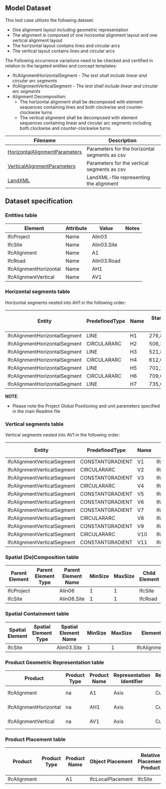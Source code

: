 ## Model Dataset

This test case utilizes the following dataset.

- One alignment layout including geometric representation
- The alignment is composed of one horizontal alignment layout and one vertical alignment layout
- The horizontal layout contains lines and circular arcs
- The vertical layout contains lines and circular arcs

The Following occurrence variations need to be checked and certified in relation to the targeted entities and concept templates:

- IfcAlignmentHorizontalSegment - *The test shall include linear and circular arc segments*
- IfcAlignmentVerticalSegment - *The test shall include linear and circular arc segments*
- Alignment Decomposition:
  - The horizontal alignment shall be decomposed with element sequences containing lines and both clockwise and counter-clockwise turns
  - The vertical alignment shall be decomposed with element sequences containing linear and circular arc segments including both clockwise and counter-clockwise turns

| Filename                                                     | Description                                   |
| ------------------------------------------------------------ | --------------------------------------------- |
| [HorizontalAlignmentParameters](./HorizontalAlignmentParameters.csv) | Parameters for the horizontal segments as csv |
| [VerticalAlignmentParameters](./VerticalAlignmentParameters.csv) | Parameters for the vertical segments as csv   |
| [LandXML](./TOI-M14334-0000A.xml)                            | LandXML-file representing the alignment       |

## Dataset specification

### Entities table

| **Element**            | **Attribute** | **Value**   | **Notes** |
| ---------------------- | ------------- | ----------- | --------- |
| IfcProject             | Name          | Alin03      |           |
| IfcSite                | Name          | Alin03.Site |           |
| IfcAlignment           | Name          | A1          |           |
| IfcRoad                | Name          | Alin03.Road |           |
| IfcAlignmentHorizontal | Name          | AH1         |           |
| IfcAlignmentVertical   | Name          | AV1         |           |

### Horizontal segments table

Horizontal segments nested into AH1 in the following order:

| Entity                        | PredefinedType | Name | Start Point X | Start Point Y | Start Direction | Start Radius Of Curvature | End Radius Of Curvature | Segment Length |
| ----------------------------- | -------------- | ---- | ------------- | ------------- | --------------- | ------------------------- | ----------------------- | -------------- |
| IfcAlignmentHorizontalSegment | LINE           | H1   | 276,867419    | 935,549267    | 0,001724622     | 0                         | 0                       | 229,405681     |
| IfcAlignmentHorizontalSegment | CIRCULARARC    | H2   | 506,272759    | 935,944905    | 0,00172463      | -110                      | -110                    | 15,594208      |
| IfcAlignmentHorizontalSegment | LINE           | H3   | 521,816666    | 934,8682      | 6,143144395     | 0                         | 0                       | 91,725737      |
| IfcAlignmentHorizontalSegment | CIRCULARARC    | H4   | 612,644434    | 922,064789    | 6,143144399     | -110                      | -110                    | 120,80482      |
| IfcAlignmentHorizontalSegment | LINE           | H5   | 701,264387    | 849,049537    | 5,044918731     | 0                         | 0                       | 25,538554      |
| IfcAlignmentHorizontalSegment | CIRCULARARC    | H6   | 709,601071    | 824,909996    | 5,044918761     | 110                       | 110                     | 49,633636      |
| IfcAlignmentHorizontalSegment | LINE           | H7   | 735,66497     | 783,164849    | 5,49613363      | 0                         | 0                       | 83,739856      |

**NOTE**:

- Please note the Project Global Positioning and unit parameters specified in the main Readme file

### Vertical segments table

Vertical segments nested into AV1 in the following order:

| Entity                      | PredefinedType   | Name | Type                        | Start Dist Along | Horizontal Length | Start Height | Start Gradient | End Gradient | RadiusOfCurvature |
| --------------------------- | ---------------- | ---- | --------------------------- | ---------------- | ----------------- | ------------ | -------------- | ------------ | ----------------- |
| IfcAlignmentVerticalSegment | CONSTANTGRADIENT | V1   | IfcAlignmentVerticalSegment | 135,557          | 10,84246946       | 125,687614   | 0,03416131     | 0,03416131   | 0                 |
| IfcAlignmentVerticalSegment | CIRCULARARC      | V2   | IfcAlignmentVerticalSegment | 146,3994695      | 18,11228261       | 126,058007   | 0,03416131     | 0,020212997  | -1300             |
| IfcAlignmentVerticalSegment | CONSTANTGRADIENT | V3   | IfcAlignmentVerticalSegment | 164,5117521      | 40,83305808       | 126,5504044  | 0,020212997    | 0,020212997  | 0                 |
| IfcAlignmentVerticalSegment | CIRCULARARC      | V4   | IfcAlignmentVerticalSegment | 205,3448102      | 39,03368133       | 127,3757629  | 0,020212997    | -0,009817512 | -1300             |
| IfcAlignmentVerticalSegment | CONSTANTGRADIENT | V5   | IfcAlignmentVerticalSegment | 244,3784915      | 50,17607352       | 127,5786042  | -0,009817512   | -0,009817512 | 0                 |
| IfcAlignmentVerticalSegment | CONSTANTGRADIENT | V6   | IfcAlignmentVerticalSegment | 294,554565       | 11,522986         | 127,086      | 0              | 0            | 0                 |
| IfcAlignmentVerticalSegment | CONSTANTGRADIENT | V7   | IfcAlignmentVerticalSegment | 306,077551       | 192,5126892       | 127,086      | -0,003529811   | -0,003529811 | 0                 |
| IfcAlignmentVerticalSegment | CIRCULARARC      | V8   | IfcAlignmentVerticalSegment | 498,5902402      | 15,27528964       | 126,4064666  | -0,003529811   | -0,006584989 | -5000             |
| IfcAlignmentVerticalSegment | CONSTANTGRADIENT | V9   | IfcAlignmentVerticalSegment | 513,8655298      | 78,35926585       | 126,3292136  | -0,006584989   | -0,006584989 | 0                 |
| IfcAlignmentVerticalSegment | CIRCULARARC      | V10  | IfcAlignmentVerticalSegment | 592,2247957      | 10,41034226       | 125,8132186  | -0,006584989   | 0,00142311   | 1300              |
| IfcAlignmentVerticalSegment | CONSTANTGRADIENT | V11  | IfcAlignmentVerticalSegment | 602,6351379      | 13,80735508       | 125,7863506  | 0,00142311     | 0,00142311   | 0                 |

### Spatial (De)Composition table

| **Parent Element** | **Parent Element Type** | **Parent Element Name** | **MinSize** | **MaxSize** | **Child Element** | **Child Element Type** | **Child Element Name** |
| ------------------ | ----------------------- | ----------------------- | ----------- | ----------- | ----------------- | ---------------------- | ---------------------- |
| IfcProject         |                         | Alin06                  | 1           | 1           | IfcSite           |                        | Alin03.Site            |
| IfcSite            |                         | Alin06.Site             | 1           | 1           | IfcRoad           |                        | Allin03.Road           |

### Spatial Containment table

| **Spatial Element** | **Spatial Element Type** | **Spatial Element Name** | **MinSize** | **MaxSize** | **Element**  | **Element Type** | **Element Name** |
| ------------------- | ------------------------ | ------------------------ | ----------- | ----------- | ------------ | ---------------- | ---------------- |
| IfcSite             |                          | Alin03.Site              | 1           | 1           | IfcAlignment |                  | A1               |

### Product Geometric Representation table

| **Product**            | **Product Type** | **Product Name** | **Representation Identifier** | **Representation Type** | **Items**     |
| ---------------------- | ---------------- | ---------------- | ----------------------------- | ----------------------- | ------------- |
| IfcAlignment           | na               | A1               | Axis                          | Curve3D                 | 1 IfcPolyline |
| IfcAlignmentHorizontal | na               | AH1              | Axis                          | Curve2D                 | 1 IfcPolyline |
| IfcAlignmentVertical   | na               | AV1              | Axis                          | Curve2D                 | 1 IfcPolyline |

### Product Placement table

| **Product**  | **Product Type** | **Product Name** | **Object Placement** | Relative Placement Product | Relative Placement Product Type | Relative Placement Product Name |
| ------------ | ---------------- | ---------------- | -------------------- | -------------------------- | ------------------------------- | ------------------------------- |
| IfcAlignment |                  | A1               | IfcLocalPlacement    | IfcSite                    | na                              | Alin03.Site                     |


